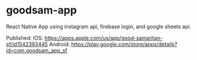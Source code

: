 # goodsam-app
React Native App using instagram api, firebase login, and google sheets api. 

Published:
IOS: https://apps.apple.com/us/app/good-samaritan-sf/id1542393445
Android: https://play.google.com/store/apps/details?id=com.goodsam_app_sf
